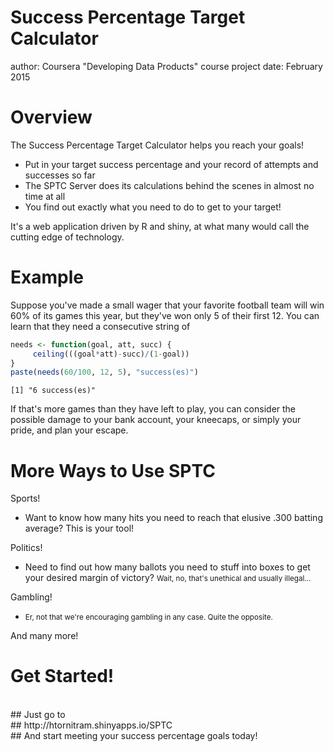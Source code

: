 Success Percentage Target Calculator
========================================================
author: Coursera "Developing Data Products" course project
date: February 2015

Overview
========================================================

The Success Percentage Target Calculator helps you reach your goals! 

- Put in your target success percentage and your record of attempts and successes so far
- The SPTC Server does its calculations behind the scenes in almost no time at all
- You find out exactly what you need to do to get to your target!

It's a web application driven by R and shiny, at what many would call the cutting edge of technology.

Example
========================================================

Suppose you've made a small wager that your favorite football team will win 60% of its games this year, but they've won only 5 of their first 12. You can learn that they need a consecutive string of

```r
needs <- function(goal, att, succ) {
     ceiling(((goal*att)-succ)/(1-goal))
}
paste(needs(60/100, 12, 5), "success(es)")
```

```
[1] "6 success(es)"
```

If that's more games than they have left to play, you can consider the possible damage to your bank account, your kneecaps, or simply your pride, and plan your escape.


More Ways to Use SPTC
========================================================

Sports!
- Want to know how many hits you need to reach that elusive .300 batting average? This is your tool!

Politics!
- Need to find out how many ballots you need to stuff into boxes to get your desired margin of victory? <small>Wait, no, that's unethical and usually illegal...</small>

Gambling!
- <small>Er, not that we're encouraging gambling in any case. Quite the opposite.</small>

And many more!

Get Started!
========================================================

<br />
## Just go to 

<br />
## http://htornitram.shinyapps.io/SPTC

<br />
## And start meeting your success percentage goals today!
